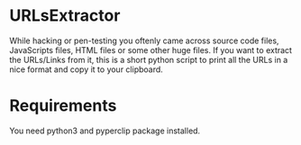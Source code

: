 # URLsExtractor
While hacking or pen-testing you oftenly came across source code files, JavaScripts files, HTML files or some other huge files. If you want to extract the URLs/Links from it, this is a short python script to print all the URLs in a nice format and copy it to your clipboard.

# Requirements
You need python3 and pyperclip package installed. 

